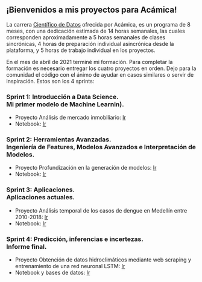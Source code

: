 ## ¡Bienvenidos a mis proyectos para Acámica!

La carrera [Científico de Datos](https://acamica.cdn.prismic.io/acamica/3d9d15e7-a70a-4308-a14c-28d55ad8fa58_Plan+de+estudios_Data+Science_2021.pdf) ofrecida por Acámica, es un programa de 8 meses, con una dedicación estimada de 14 horas semanales, las cuales corresponden aproximadamente a 5 horas semanales de clases sincrónicas, 4 horas de preparación individual asincrónica desde la plataforma, y 5 horas de trabajo individual en los proyectos.

En el mes de abril de 2021 terminé mi formación. Para completar la formación es necesario entregar los cuatro proyectos en orden.
Dejo para la comunidad el código con el ánimo de ayudar en casos similares o servir de inspiración. Estos son los 4 sprints:

### Sprint 1: Introducción a Data Science.<br>Mi primer modelo de Machine Learnin).

  * Proyecto Análisis de mercado inmobiliario: [Ir](https://dsernag.github.io/Data_Science_Acamica/proyecto1/DS_Proyecto_01_dsernag.html)
  * Notebook: [Ir](https://github.com/dsernag/Data_Science_Acamica/tree/main/Proyecto_01)

### Sprint 2: Herramientas Avanzadas.<br>Ingeniería de Features, Modelos Avanzados e Interpretación de Modelos.

  * Proyecto Profundización en la generación de modelos: [Ir](https://dsernag.github.io/Data_Science_Acamica/proyecto2/DS_Proyecto_02_dsernag.html)
  * Notebook: [Ir](https://github.com/dsernag/Data_Science_Acamica/tree/main/Proyecto_02)
  
### Sprint 3: Aplicaciones.<br>Aplicaciones actuales.

  * Proyecto Análisis temporal de los casos de dengue en Medellín entre 2010-2018: [Ir](https://dsernag.github.io/Data_Science_Acamica/proyecto3/DS_Proyecto_03_dsernag.html)
  * Notebook: [Ir](https://github.com/dsernag/Data_Science_Acamica/tree/main/Proyecto_03)

### Sprint 4: Predicción, inferencias e incertezas.<br>Informe final.

  * Proyecto Obtención de datos hidroclimáticos mediante web scraping y<br>entrenamiento de una red neuronal LSTM: [Ir](https://dsernag.github.io/Data_Science_Acamica/proyectofinal/DS_Proyecto_04_dsernag.html)
  * Notebook y bases de datos: [Ir](https://github.com/dsernag/Data_Science_Acamica/tree/main/Proyecto_04)

